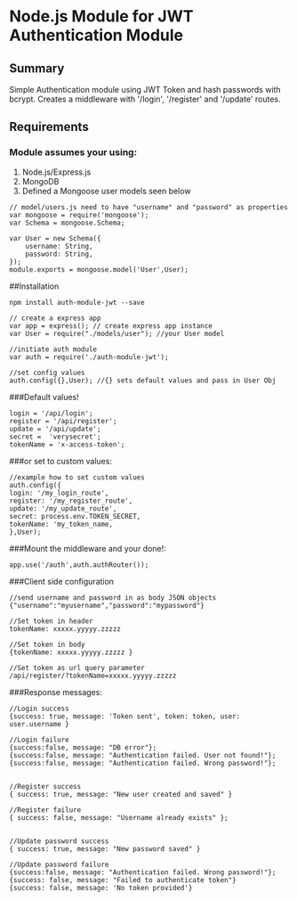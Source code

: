 # Node.js Module for JWT Authentication Module


## Summary
Simple Authentication module using JWT Token and hash passwords with bcrypt.
Creates a middleware with '/login', '/register' and '/update' routes.

## Requirements
### Module assumes your using:
1. Node.js/Express.js
2. MongoDB
3. Defined a Mongoose user models seen below

```
// model/users.js need to have "username" and "password" as properties
var mongoose = require('mongoose');
var Schema = mongoose.Schema;

var User = new Schema({
    username: String,
    password: String,
});
module.exports = mongoose.model('User',User);

```

##Installation
```
npm install auth-module-jwt --save

```

```
// create a express app
var app = express(); // create express app instance
var User = require("./models/user"); //your User model

//initiate auth module
var auth = require('./auth-module-jwt');

//set config values
auth.config({},User); //{} sets default values and pass in User Obj
```

###Default values!
```
login = '/api/login';
register = '/api/register';
update = '/api/update';
secret =  'verysecret';
tokenName = 'x-access-token';

```

###or set to custom values:

```
//example how to set custom values
auth.config({
login: '/my_login_route',
register: '/my_register_route',
update: '/my_update_route',
secret: process.env.TOKEN_SECRET,
tokenName: 'my_token_name,
},User);

```

###Mount the middleware and your done!:
```
app.use('/auth',auth.authRouter());

```

###Client side configuration

```
//send username and password in as body JSON objects
{"username":"myusername","password":"mypassword"}

//Set token in header
tokenName: xxxxx.yyyyy.zzzzz

//Set token in body
{tokenName: xxxxx.yyyyy.zzzzz }

//Set token as url query parameter
/api/register/?tokenName=xxxxx.yyyyy.zzzzz

```


###Response messages:
```
//Login success
{success: true, message: 'Token sent', token: token, user: user.username }

//Login failure
{success:false, message: "DB error"};
{success:false, message: "Authentication failed. User not found!"};
{success:false, message: "Authentication failed. Wrong password!"};


//Register success
{ success: true, message: "New user created and saved" }

//Register failure
{ success: false, message: "Username already exists" };


//Update password success
{ success: true, message: "New password saved" }

//Update password failure
{success:false, message: "Authentication failed. Wrong password!"};
{success: false, message: "Failed to authenticate token"}
{success: false, message: 'No token provided'}
